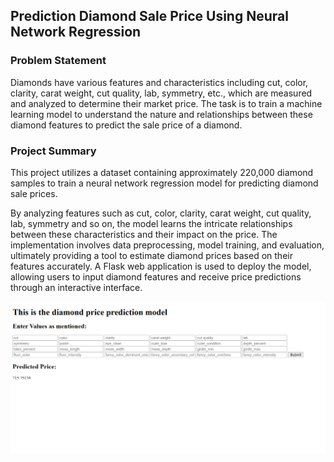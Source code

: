 ## Prediction Diamond Sale Price Using Neural Network Regression

### Problem Statement
Diamonds have various features and characteristics including cut, color, clarity, carat weight, cut quality, lab, symmetry, etc., which are measured and analyzed to determine their market price. The task is to train a machine learning model to understand the nature and relationships between these diamond features to predict the sale price of a diamond.

### Project Summary
This project utilizes a dataset containing approximately 220,000 diamond samples to train a neural network regression model for predicting diamond sale prices. 

By analyzing features such as cut, color, clarity, carat weight, cut quality, lab, symmetry and so on, the model learns the intricate relationships between these characteristics and their impact on the price. The implementation involves data preprocessing, model training, and evaluation, ultimately providing a tool to estimate diamond prices based on their features accurately. A Flask web application is used to deploy the model, allowing users to input diamond features and receive price predictions through an interactive interface.

![alt text](image.png)